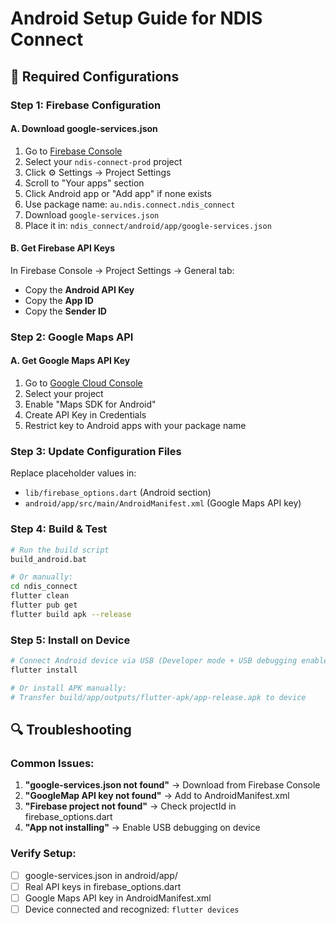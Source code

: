 # Android Setup Guide for NDIS Connect

## 🔧 Required Configurations

### Step 1: Firebase Configuration

#### A. Download google-services.json

1. Go to [Firebase Console](https://console.firebase.google.com/)
2. Select your `ndis-connect-prod` project
3. Click ⚙️ Settings → Project Settings
4. Scroll to "Your apps" section
5. Click Android app or "Add app" if none exists
6. Use package name: `au.ndis.connect.ndis_connect`
7. Download `google-services.json`
8. Place it in: `ndis_connect/android/app/google-services.json`

#### B. Get Firebase API Keys

In Firebase Console → Project Settings → General tab:

- Copy the **Android API Key**
- Copy the **App ID**
- Copy the **Sender ID**

### Step 2: Google Maps API

#### A. Get Google Maps API Key

1. Go to [Google Cloud Console](https://console.cloud.google.com/)
2. Select your project
3. Enable "Maps SDK for Android"
4. Create API Key in Credentials
5. Restrict key to Android apps with your package name

### Step 3: Update Configuration Files

Replace placeholder values in:

- `lib/firebase_options.dart` (Android section)
- `android/app/src/main/AndroidManifest.xml` (Google Maps API key)

### Step 4: Build & Test

```bash
# Run the build script
build_android.bat

# Or manually:
cd ndis_connect
flutter clean
flutter pub get
flutter build apk --release
```

### Step 5: Install on Device

```bash
# Connect Android device via USB (Developer mode + USB debugging enabled)
flutter install

# Or install APK manually:
# Transfer build/app/outputs/flutter-apk/app-release.apk to device
```

## 🔍 Troubleshooting

### Common Issues:

1. **"google-services.json not found"** → Download from Firebase Console
2. **"GoogleMap API key not found"** → Add to AndroidManifest.xml
3. **"Firebase project not found"** → Check projectId in firebase_options.dart
4. **"App not installing"** → Enable USB debugging on device

### Verify Setup:

- [ ] google-services.json in android/app/
- [ ] Real API keys in firebase_options.dart
- [ ] Google Maps API key in AndroidManifest.xml
- [ ] Device connected and recognized: `flutter devices`

